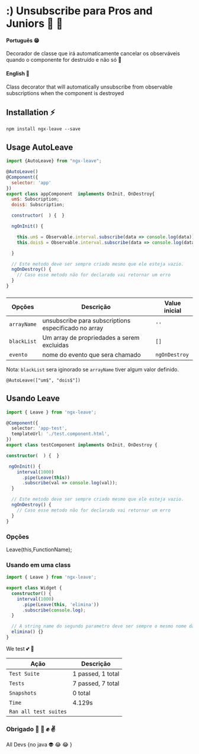 # :) Unsubscribe para Pros and Juniors 💪 💨

#### Português 😁
 Decorador de classe que irá automaticamente cancelar os observáveis ​​quando o componente for destruído e não só  🚀

#### English 👳
 Class decorator that will automatically unsubscribe from observable subscriptions when the component is destroyed

## Installation ⚡️

`npm install ngx-leave --save`


## Usage   AutoLeave

```js
import {AutoLeave} from "ngx-leave";

@AutoLeave()
@Component({
  selector: 'app'
})
export class appComponent  implements OnInit, OnDestroy{
  um$: Subscription;
  dois$: Subscription;

  constructor(  ) {  }

  ngOnInit() {

    this.um$ = Observable.interval.subscribe(data => console.log(data));
    this.dois$ = Observable.interval.subscribe(data => console.log(data));

  }

  // Este metodo deve ser sempre criado mesmo que ele esteja vazio.
  ngOnDestroy() {
    // Caso esse metodo não for declarado vai retornar um erro
  }
}
```



###

| Opções      | Descrição                                              | Value inicial |
| ----------- | ------------------------------------------------------ | ------------- |
| `arrayName` | unsubscribe para subscriptions  especificado no array  | `''`          |
| `blackList` | Um array de propriedades a serem excluidas             | `[]`          |
| `evento`     | nome do evento que sera chamado                        | `ngOnDestroy` |

Nota: `blackList` sera iginorado se `arrayName` tiver algum valor definido.

`@AutoLeave(["um$", "dois$"])`

## Usando Leave

```ts
import { Leave } from 'ngx-leave';

@Component({
  selector: 'app-test',
  templateUrl: './test.component.html',
})
export class testComponent implements OnInit, OnDestroy {

constructor(  ) {  }

 ngOnInit() {
    interval(1000)
      .pipe(Leave(this))
      .subscribe(val => console.log(val));
  }

  // Este metodo deve ser sempre criado mesmo que ele esteja vazio.
  ngOnDestroy() {
    // Caso esse metodo não for declarado vai retornar um erro
  }
}
```

### Opções

Leave(this,FunctionName);

### Usando em uma class

```ts
import { Leave } from 'ngx-leave';

export class Widget {
  constructor() {
    interval(1000)
      .pipe(Leave(this, 'elimina'))
      .subscribe(console.log);
  }

  // A string name do segundo parametro deve ser sempre o mesmo nome da função
  elimina() {}
}
```


We test  💕 💞

| Ação        | Descrição
| ----------- | ------------------ |
| `Test Suite`| 1 passed, 1 total  |
| `Tests`     | 7 passed, 7 total  |
| `Snapshots` | 0 total            |
| `Time`      | 4.129s             |
| `Ran all test suites`            |




### Obrigado  👊 👊 ✊ ✌️
All Devs {no java 👽 😂  😂 }


